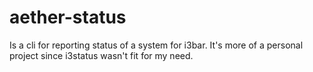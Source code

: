 # aether-status

Is a cli for reporting status of a system for i3bar.
It's more of a personal project since i3status wasn't fit for my need.
